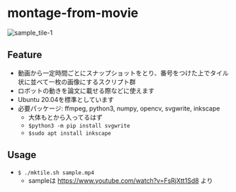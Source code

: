 # montage-from-movie

![sample_tile-1](https://user-images.githubusercontent.com/23270769/204457838-6a683a72-d251-4a67-bd85-61e8b7710ab3.jpg)

## Feature
- 動画から一定時間ごとにスナップショットをとり、番号をつけた上でタイル状に並べて一枚の画像にするスクリプト群
- ロボットの動きを論文に載せる際などに使えます
- Ubuntu 20.04を標準としています
- 必要パッケージ: ffmpeg, python3, numpy, opencv, svgwrite, inkscape
    - 大体もとから入ってるはず
    - `$python3 -m pip install svgwrite`
    - `$sudo apt install inkscape`

## Usage
- `$ ./mktile.sh sample.mp4`
    - sampleは https://www.youtube.com/watch?v=FsRjXtt1Sd8 より

